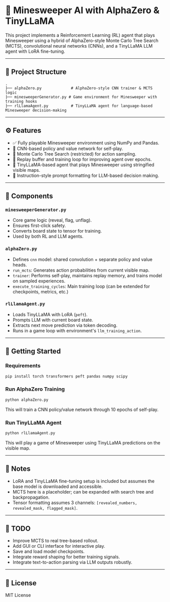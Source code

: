 # 🧠 Minesweeper AI with AlphaZero & TinyLLaMA

This project implements a Reinforcement Learning (RL) agent that plays Minesweeper using a hybrid of AlphaZero-style Monte Carlo Tree Search (MCTS), convolutional neural networks (CNNs), and a TinyLLaMA LLM agent with LoRA fine-tuning.

---

## 📁 Project Structure

```
.
├── alphaZero.py             # AlphaZero-style CNN trainer & MCTS logic
├── minesweeperGenerator.py # Game environment for Minesweeper with training hooks
├── rlLlamaAgent.py          # TinyLLaMA agent for language-based Minesweeper decision-making
```

---

## ⚙️ Features

- ✅ Fully playable Minesweeper environment using NumPy and Pandas.
- 🧠 CNN-based policy and value network for self-play.
- 🌲 Monte Carlo Tree Search (restricted) for action sampling.
- 🔁 Replay buffer and training loop for improving agent over epochs.
- 🤖 TinyLLaMA-based agent that plays Minesweeper using stringified visible maps.
- 💬 Instruction-style prompt formatting for LLM-based decision making.

---

## 🧩 Components

### `minesweeperGenerator.py`

- Core game logic (reveal, flag, unflag).
- Ensures first-click safety.
- Converts board state to tensor for training.
- Used by both RL and LLM agents.

### `alphaZero.py`

- Defines `cnn` model: shared convolution + separate policy and value heads.
- `run_mcts`: Generates action probabilities from current visible map.
- `trainer`: Performs self-play, maintains replay memory, and trains model on sampled experiences.
- `execute_training_cycles`: Main training loop (can be extended for checkpoints, metrics, etc.)

### `rlLlamaAgent.py`

- Loads TinyLLaMA with LoRA (`peft`).
- Prompts LLM with current board state.
- Extracts next move prediction via token decoding.
- Runs in a game loop with environment's `llm_training_action`.

---

## 🚀 Getting Started

### Requirements

```bash
pip install torch transformers peft pandas numpy scipy
```

### Run AlphaZero Training

```bash
python alphaZero.py
```

This will train a CNN policy/value network through 10 epochs of self-play.

### Run TinyLLaMA Agent

```bash
python rlLlamaAgent.py
```

This will play a game of Minesweeper using TinyLLaMA predictions on the visible map.

---

## 📌 Notes

- LoRA and TinyLLaMA fine-tuning setup is included but assumes the base model is downloaded and accessible.
- MCTS here is a placeholder; can be expanded with search tree and backpropagation.
- Tensor formatting assumes 3 channels: `[revealed_numbers, revealed_mask, flagged_mask]`.

---

## 🧠 TODO

- Improve MCTS to real tree-based rollout.
- Add GUI or CLI interface for interactive play.
- Save and load model checkpoints.
- Integrate reward shaping for better training signals.
- Integrate text-to-action parsing via LLM outputs robustly.

---

## 📜 License

MIT License
